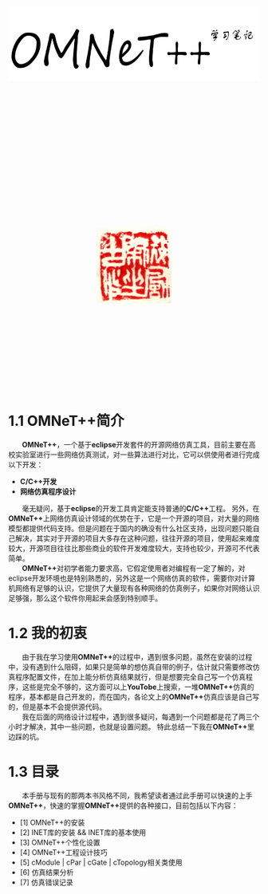 
&nbsp;
&nbsp;
&nbsp;

&nbsp;
&nbsp;

<div align="center">

<img src="img/omnetpp-2.png" height="150" width="600" >

 </div>

 &nbsp;

 &nbsp;

 &nbsp;

 &nbsp;

 &nbsp;

 &nbsp;

 &nbsp;

 &nbsp;

 &nbsp;
 <div align="center">

 <img src="img/bookIndia.png" height="150" width="150" >

  </div>
 &nbsp;

 &nbsp;

 &nbsp;

 &nbsp;


 &nbsp;

 &nbsp;

# 1.1 OMNeT++简介
&#160; &#160; &#160; &#160;<b>OMNeT++</b>，一个基于<b>eclipse</b>开发套件的开源网络仿真工具，目前主要在高校实验室进行一些网络仿真测试，对一些算法进行对比，它可以供使用者进行完成以下开发：</br>
- **C/C++开发**
- **网络仿真程序设计**

&#160; &#160; &#160; &#160;毫无疑问，基于<b>eclipse</b>的开发工具肯定能支持普通的<b>C/C++</b>工程。
另外，在<b>OMNeT++</b>上网络仿真设计领域的优势在于，它是一个开源的项目，对大量的网络模型都提供代码支持。但是问题在于国内的确没有什么社区支持，出现问题只能自己解决，其实对于开源的项目大多存在这种问题，往往开源的项目，使用起来难度较大，开源项目往往比那些商业的软件开发难度较大，支持也较少，开源可不代表简单。</br>
&#160; &#160; &#160; &#160;<b>OMNeT++</b>对初学者能力要求高，它假定使用者对编程有一定了解的，对eclipse开发环境也是特别熟悉的，另外这是一个网络仿真的软件，需要你对计算机网络有足够的认识，它提供了大量现有各种网络的仿真例子，如果你对网络认识足够强，那么这个软件你用起来会感到特别顺手。

# 1.2 我的初衷
&#160; &#160; &#160; &#160;由于我在学习使用<b>OMNeT++</b>的过程中，遇到很多问题，虽然在安装的过程中，没有遇到什么阻碍，如果只是简单的想仿真自带的例子，估计就只需要修改仿真程序配置文件，在加上能分析仿真结果就行，但是想要完全自己写一个仿真程序，这些是完全不够的，这方面可以上<b>YouTobe</b>上搜索，一堆<b>OMNeT++</b>仿真的程序，基本都是自己开发的，而在国内，各论文上的<b>OMNeT++</b>仿真应该是自己写的，但是基本不会提供源代码。</br>
&#160; &#160; &#160; &#160;我在后面的网络设计过程中，遇到很多疑问，每遇到一个问题都是花了两三个小时才解决，其中一些问题，也就是设置问题。
特此总结一下我在<b>OMNeT++</b>里边踩的坑。


# 1.3 目录
&#160; &#160; &#160; &#160;本手册与现有的那两本书风格不同，我希望读者通过此手册可以快速的上手<b>OMNeT++</b>，快速的掌握<b>OMNeT++</b>提供的各种接口，目前包括以下内容：
- [1] OMNeT++的安装
- [2] INET库的安装 && INET库的基本使用
- [3] OMNeT++个性化设置
- [4] OMNeT++工程设计技巧
- [5] cModule | cPar | cGate | cTopology相关类使用
- [6] 仿真结果分析
- [7] 仿真错误记录
